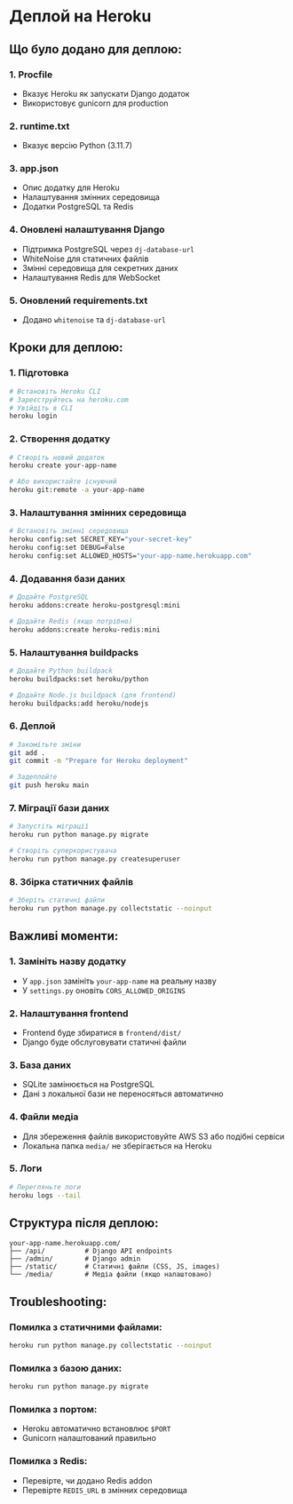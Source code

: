 # Деплой на Heroku

## Що було додано для деплою:

### 1. **Procfile**
- Вказує Heroku як запускати Django додаток
- Використовує gunicorn для production

### 2. **runtime.txt**
- Вказує версію Python (3.11.7)

### 3. **app.json**
- Опис додатку для Heroku
- Налаштування змінних середовища
- Додатки PostgreSQL та Redis

### 4. **Оновлені налаштування Django**
- Підтримка PostgreSQL через `dj-database-url`
- WhiteNoise для статичних файлів
- Змінні середовища для секретних даних
- Налаштування Redis для WebSocket

### 5. **Оновлений requirements.txt**
- Додано `whitenoise` та `dj-database-url`

## Кроки для деплою:

### 1. Підготовка
```bash
# Встановіть Heroku CLI
# Зареєструйтесь на heroku.com
# Увійдіть в CLI
heroku login
```

### 2. Створення додатку
```bash
# Створіть новий додаток
heroku create your-app-name

# Або використайте існуючий
heroku git:remote -a your-app-name
```

### 3. Налаштування змінних середовища
```bash
# Встановіть змінні середовища
heroku config:set SECRET_KEY="your-secret-key"
heroku config:set DEBUG=False
heroku config:set ALLOWED_HOSTS="your-app-name.herokuapp.com"
```

### 4. Додавання бази даних
```bash
# Додайте PostgreSQL
heroku addons:create heroku-postgresql:mini

# Додайте Redis (якщо потрібно)
heroku addons:create heroku-redis:mini
```

### 5. Налаштування buildpacks
```bash
# Додайте Python buildpack
heroku buildpacks:set heroku/python

# Додайте Node.js buildpack (для frontend)
heroku buildpacks:add heroku/nodejs
```

### 6. Деплой
```bash
# Закомітьте зміни
git add .
git commit -m "Prepare for Heroku deployment"

# Задеплойте
git push heroku main
```

### 7. Міграції бази даних
```bash
# Запустіть міграції
heroku run python manage.py migrate

# Створіть суперкористувача
heroku run python manage.py createsuperuser
```

### 8. Збірка статичних файлів
```bash
# Зберіть статичні файли
heroku run python manage.py collectstatic --noinput
```

## Важливі моменти:

### 1. **Замініть назву додатку**
- У `app.json` замініть `your-app-name` на реальну назву
- У `settings.py` оновіть `CORS_ALLOWED_ORIGINS`

### 2. **Налаштування frontend**
- Frontend буде збиратися в `frontend/dist/`
- Django буде обслуговувати статичні файли

### 3. **База даних**
- SQLite замінюється на PostgreSQL
- Дані з локальної бази не переносяться автоматично

### 4. **Файли медіа**
- Для збереження файлів використовуйте AWS S3 або подібні сервіси
- Локальна папка `media/` не зберігається на Heroku

### 5. **Логи**
```bash
# Перегляньте логи
heroku logs --tail
```

## Структура після деплою:

```
your-app-name.herokuapp.com/
├── /api/          # Django API endpoints
├── /admin/        # Django admin
├── /static/       # Статичні файли (CSS, JS, images)
└── /media/        # Медіа файли (якщо налаштовано)
```

## Troubleshooting:

### Помилка з статичними файлами:
```bash
heroku run python manage.py collectstatic --noinput
```

### Помилка з базою даних:
```bash
heroku run python manage.py migrate
```

### Помилка з портом:
- Heroku автоматично встановлює `$PORT`
- Gunicorn налаштований правильно

### Помилка з Redis:
- Перевірте, чи додано Redis addon
- Перевірте `REDIS_URL` в змінних середовища 
